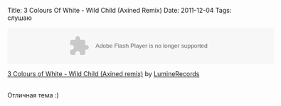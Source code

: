 Title: 3 Colours Of White - Wild Child (Axined Remix)
Date: 2011-12-04
Tags: слушаю

<div class="text"><object height="81" width="600"> <param name="movie" value="https://player.soundcloud.com/player.swf?url=http%3A%2F%2Fapi.soundcloud.com%2Ftracks%2F18826959&amp;show_comments=false&amp;auto_play=false&amp;color=000000"></param> <param name="allowscriptaccess" value="always"></param><param name="wmode" value="opaque"></param> <embed allowscriptaccess="always" height="81" src="https://player.soundcloud.com/player.swf?url=http%3A%2F%2Fapi.soundcloud.com%2Ftracks%2F18826959&amp;show_comments=false&amp;auto_play=false&amp;color=000000" type="application/x-shockwave-flash" width="600"></embed> </object> <p>  <span><a href="http://soundcloud.com/luminerecords/3-colours-of-white-wild-1">3 Colours of White - Wild Child (Axined remix)</a> by <a href="http://soundcloud.com/luminerecords">LumineRecords</a></span></p><br />
Отличная тема :)</div>